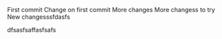 First commit
Change on first commit
More changes
More changess to try
New changesssfdasfs

dfsasfsaffasfsafs
